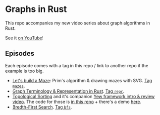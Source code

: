 # Graphs in Rust

This repo accompanies my new video series about graph algorithms in Rust.

See it [on YouTube](https://youtube.com/playlist?list=PLoSY6azqHO7CkceNc4m6kgpJaj8Lq8GnD)!

## Episodes

Each episode comes with a tag in this repo / link to another repo if the example is too big.

- [Let's build a Maze](https://youtu.be/UEAg4qCALb8): Prim's algorithm & drawing mazes with SVG.
[Tag `mazes`](https://github.com/Lakret/gir/releases/tag/mazes).
- [Graph Terminology & Representation in Rust](https://youtu.be/3DLrUNbKhjQ).
[Tag `repr`](https://github.com/Lakret/gir/releases/tag/repr).
- [Topological Sorting](https://youtu.be/HS8-1Obn87M) and it's companion
[Yew framework intro & review video](https://youtu.be/1WHJqz0CHBw).
The code for those is [in this repo](https://github.com/Lakret/cells) +
there's a demo [here](https://lakret.net/demos/cells/index.html).
- [Bredth-First Search](https://www.youtube.com/watch?v=ZDy3tqn-DKA). [Tag `bfs`](https://github.com/Lakret/gir/releases/tag/bfs).
